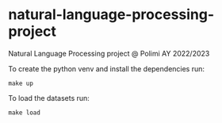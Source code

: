# natural-language-processing-project
Natural Language Processing project @ Polimi AY 2022/2023

To create the python venv and install the dependencies run:
```
make up
```

To load the datasets run:
```
make load
```



